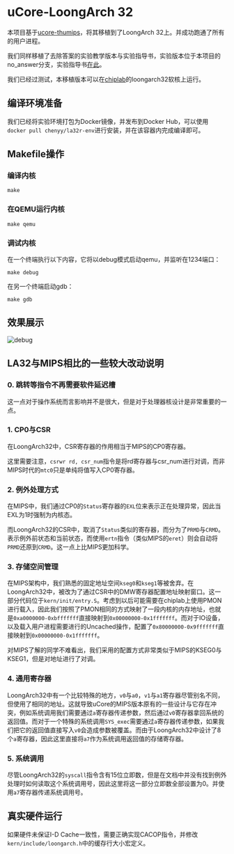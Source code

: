 # uCore-LoongArch 32

本项目基于[ucore-thumips](https://github.com/z4yx/ucore-thumips)，将其移植到了LoongArch 32上。并成功跑通了所有的用户进程。

我们同样移植了去除答案的实验教学版本与实验指导书，实验版本位于本项目的no_answer分支，实验指导书[在此](https://cyyself.github.io/ucore_la32_docs/)。

我们已经过测试，本移植版本可以在[chiplab](https://gitee.com/loongson-edu/chiplab/)的loongarch32软核上运行。

## 编译环境准备

我们已经将实验环境打包为Docker镜像，并发布到Docker Hub，可以使用`docker pull chenyy/la32r-env`进行安装，并在该容器内完成编译即可。

## Makefile操作

### 编译内核

```shell
make
```

### 在QEMU运行内核

```shell
make qemu
```

### 调试内核

在一个终端执行以下内容，它将以debug模式启动qemu，并监听在1234端口：

```shell
make debug
```

在另一个终端启动gdb：

```shell
make gdb
```

## 效果展示

![debug](doc/img/debug.png)

## LA32与MIPS相比的一些较大改动说明

### 0. 跳转等指令不再需要软件延迟槽

这一点对于操作系统而言影响并不是很大，但是对于处理器核设计是非常重要的一点。

### 1. CP0与CSR

在LoongArch32中，CSR寄存器的作用相当于MIPS的CP0寄存器。

这里需要注意，`csrwr rd, csr_num`指令是将rd寄存器与csr_num进行对调，而非MIPS时代的`mtc0`只是单纯将值写入CP0寄存器。

### 2. 例外处理方式

在MIPS中，我们通过CP0的`Status`寄存器的`EXL`位来表示正在处理异常，因此当EXL为1时强制为内核态。

而LoongArch32的CSR中，取消了`Status`类似的寄存器，而分为了`PRMD`与`CRMD`。表示例外前状态和当前状态，而使用`ertn`指令（类似MIPS的`eret`）则会自动将`PRMD`还原到`CRMD`。这一点上比MIPS更加科学。

### 3. 存储空间管理

在MIPS架构中，我们熟悉的固定地址空间`kseg0`和`kseg1`等被舍弃。在LoongArch32中，被改为了通过CSR中的DMW寄存器配置地址映射窗口。这一部分代码位于`kern/init/entry.S`。考虑到以后可能需要在chiplab上使用PMON进行载入，因此我们按照了PMON相同的方式映射了一段内核的内存地址，也就是`0xa0000000-0xbfffffff`直接映射到`0x00000000-0x1fffffff`。而对于IO设备，以及载入用户进程需要进行的Uncached操作，配置了`0x80000000-0x9fffffff`直接映射到`0x00000000-0x1fffffff`。

对MIPS了解的同学不难看出，我们采用的配置方式非常类似于MIPS的KSEG0与KSEG1，但是对地址进行了对调。

### 4. 通用寄存器

LoongArch32中有一个比较特殊的地方，`v0`与`a0`，`v1`与`a1`寄存器尽管别名不同，但使用了相同的地址。这就导致uCore的MIPS版本原有的一些设计与它存在冲突，例如系统调用我们需要通过`a`寄存器传递参数，然后通过`v0`寄存器拿回系统的返回值。而对于一个特殊的系统调用`SYS_exec`需要通过`a`寄存器传递参数，如果我们把它的返回值直接写入`v0`会造成参数被覆盖。而由于LoongArch32中设计了8个`a`寄存器，因此这里直接将`a7`作为系统调用返回值的存储寄存器。

### 5. 系统调用

尽管LoongArch32的`syscall`指令含有15位立即数，但是在文档中并没有找到例外处理时如何读取这个系统调用号，因此这里将这一部分立即数全部设置为0。并使用`a7`寄存器传递系统调用号。

## 真实硬件运行

如果硬件未保证I-D Cache一致性，需要正确实现CACOP指令，并修改`kern/include/loongarch.h`中的缓存行大小宏定义。